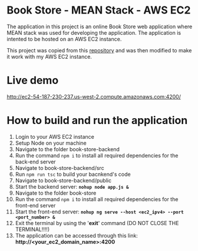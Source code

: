 # Book Store - MEAN Stack - AWS EC2
The application in this project is an online Book Store web application where MEAN stack was used for developing the application. The application is intented to be hosted on an AWS EC2 instance.

This project was copied from this [repository](https://github.com/datphan126/CS242_MEAN_fullstack) and was then modified to make it work with my AWS EC2 instance.

# Live demo
http://ec2-54-187-230-237.us-west-2.compute.amazonaws.com:4200/

# How to build and run the application
1) Login to your AWS EC2 instance
2) Setup Node on your machine
3) Navigate to the folder book-store-backend
4) Run the command `npm i` to install all required dependencies for the back-end server
5) Navigate to book-store-backend/src
6) Run `npm run tsc` to build your bacnkend's code
7) Navigate to book-store-backend/public
8) Start the backend server:
**`nohup node app.js &`**
9) Navigate to the folder book-store
10) Run the command `npm i` to install all required dependencies for the front-end server
11) Start the front-end server:
**`nohup ng serve --host <ec2_ipv4> --port <port_number> &`**
12) Exit the terminal by using the '**exit**' command (DO NOT CLOSE THE TERMINAL!!!!)
13) The application can be accessed through this link:
**http://<your_ec2_domain_name>:4200**
